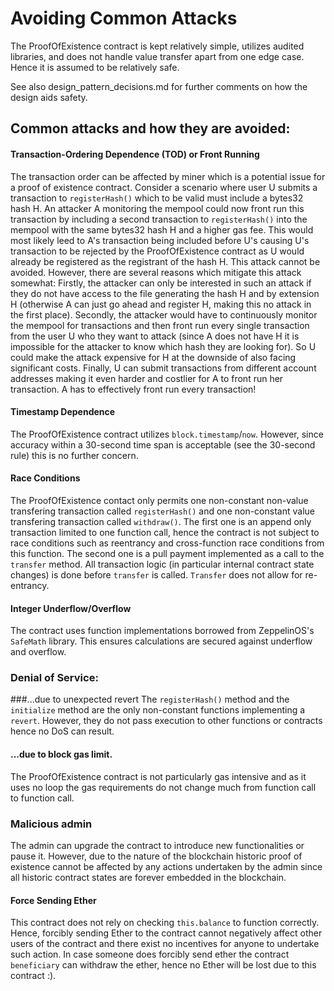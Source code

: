 # Avoiding Common Attacks

The ProofOfExistence contract is kept relatively simple, utilizes audited libraries, and does not handle value transfer apart from one edge case. Hence it is assumed to be relatively safe.

See also design_pattern_decisions.md for further comments on how the design aids safety.

## Common attacks and how they are avoided:

#### Transaction-Ordering Dependence (TOD) or Front Running
The transaction order can be affected by miner which is a potential issue for a proof of existence contract. Consider a scenario where user U submits a transaction to `registerHash()` which to be valid must include a bytes32 hash H. An attacker A monitoring the mempool could now front run this transaction by including a second transaction to `registerHash()` into the mempool with the same bytes32 hash H and a higher gas fee. This would most likely leed to A's transaction being included before U's causing U's transaction to be rejected by the ProofOfExistence contract as U would already be registered as the registrant of the hash H. This attack cannot be avoided. However, there are several reasons which mitigate this attack somewhat: Firstly, the attacker can only be interested in such an attack if they do not have access to the file generating the hash H and by extension H (otherwise A can just go ahead and register H, making this no attack in the first place). Secondly, the attacker would have to continuously monitor the mempool for transactions and then front run every single transaction from the user U who they want to attack (since A does not have H it is impossible for the attacker to know which hash they are looking for). So U could make the attack expensive for H at the downside of also facing significant costs. Finally, U can submit transactions from different account addresses making it even harder and costlier for A to front run her transaction. A has to effectively front run every transaction!

#### Timestamp Dependence
The ProofOfExistence contract utilizes `block.timestamp`/`now`. However, since accuracy within a 30-second time span is acceptable (see the 30-second rule) this is no further concern.

#### Race Conditions
The ProofOfExistence contact only permits one non-constant non-value transfering transaction called `registerHash()` and one non-constant value transfering transaction called `withdraw()`. The first one is an append only transaction limited to one function call, hence the contract is not subject to race conditions such as reentrancy and cross-function race conditions from this function. The second one is a pull payment implemented as a call to the `transfer` method. All transaction logic (in particular internal contract state changes) is done before `transfer` is called. `Transfer` does not allow for re-entrancy.

#### Integer Underflow/Overflow
The contract uses function implementations borrowed from ZeppelinOS's `SafeMath` library. This ensures calculations are secured against underflow and overflow.

### Denial of Service:
###...due to unexpected revert
The `registerHash()` method and the `initialize` method are the only non-constant functions implementing a `revert`. However, they do not pass execution to other functions or contracts hence no DoS can result.

#### ...due to block gas limit.
The ProofOfExistence contract is not particularly gas intensive and as it uses no loop the gas requirements do not change much from function call to function call.


### Malicious admin
The admin can upgrade the contract to introduce new functionalities or pause it. However, due to the nature of the blockchain historic proof of existence cannot be affected by any actions undertaken by the admin since all historic contract states are forever embedded in the blockchain.

#### Force Sending Ether
This contract does not rely on checking `this.balance` to function correctly. Hence, forcibly sending Ether to the contract cannot negatively affect other users of the contract and there exist no incentives for anyone to undertake such action. In case someone does forcibly send ether the contract `beneficiary` can withdraw the ether, hence no Ether will be lost due to this contract :).